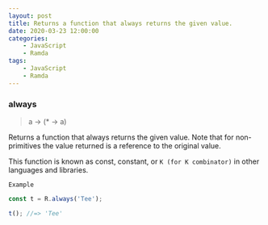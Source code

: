 ```yaml
---
layout: post
title: Returns a function that always returns the given value.
date: 2020-03-23 12:00:00
categories:
    - JavaScript
    - Ramda
tags:
    - JavaScript
    - Ramda
---
```


### always

> a → (* → a)

Returns a function that always returns the given value. Note that for non-primitives the value returned is a reference to the original value.

This function is known as const, constant, or `K (for K combinator)` in other languages and libraries.

`Example`

```js
const t = R.always('Tee');

t(); //=> 'Tee'
```